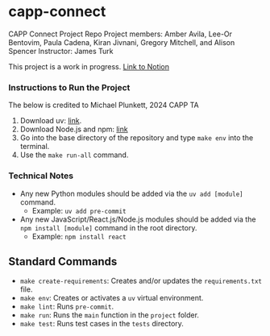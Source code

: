 # capp-connect
CAPP Connect Project Repo
Project members: Amber Avila, Lee-Or Bentovim, Paula Cadena, Kiran Jivnani, Gregory Mitchell, and Alison Spencer
Instructor: James Turk

This project is a work in progress. [Link to Notion](https://www.notion.so/Projects-Tasks-1d50e856f08380bdb819cc3870547466) 

### Instructions to Run the Project

The below is credited to Michael Plunkett, 2024 CAPP TA

1. Download uv: [link](https://docs.astral.sh/uv/).
2. Download Node.js and npm: [link](https://docs.npmjs.com/downloading-and-installing-node-js-and-npm)
2. Go into the base directory of the repository and type `make env` into the terminal.
3. Use the `make run-all` command.

### Technical Notes
- Any new Python modules should be added via the `uv add [module]` command.
  - Example: `uv add pre-commit`
- Any new JavaScript/React.js/Node.js modules should be added via the `npm install [module]` command in the root directory.
  - Example: `npm install react`

## Standard Commands
- `make create-requirements`: Creates and/or updates the `requirements.txt` file.
- `make env`: Creates or activates a `uv` virtual environment.
- `make lint`: Runs `pre-commit`.
- `make run`: Runs the `main` function in the `project` folder.
- `make test`: Runs test cases in the `tests` directory.
